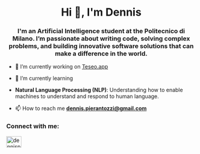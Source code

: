 <h1 align="center">Hi 👋, I'm Dennis</h1>
<h3 align="center">I'm an Artificial Intelligence student at the Politecnico di Milano. I’m passionate about writing code, solving complex problems, and building innovative software solutions that can make a difference in the world.</h3>

- 🔭 I’m currently working on [Teseo.app](https://www.teseo.app/)

- 🌱 I’m currently learning
- **Natural Language Processing (NLP)**: Understanding how to enable machines to understand and respond to human language.

- 📫 How to reach me **dennis.pierantozzi@gmail.com**

<h3 align="left">Connect with me:</h3>
<p align="left">
<a href="https://linkedin.com/in/dennispierantozzi" target="blank"><img align="center" src="https://raw.githubusercontent.com/rahuldkjain/github-profile-readme-generator/master/src/images/icons/Social/linked-in-alt.svg" alt="dennispierantozzi" height="30" width="40" /></a>
</p>
